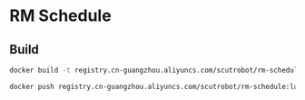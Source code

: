 # RM Schedule

## Build

```bash
docker build -t registry.cn-guangzhou.aliyuncs.com/scutrobot/rm-schedule:latest .
```

```bash
docker push registry.cn-guangzhou.aliyuncs.com/scutrobot/rm-schedule:latest
```
